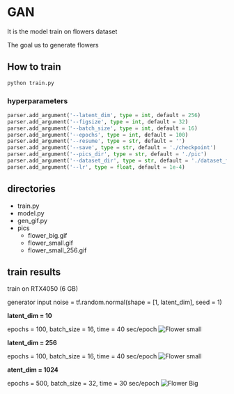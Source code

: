 # GAN

It is the model train on flowers dataset


The goal us to generate flowers

## How to train

```bash
python train.py
```
### hyperparameters
```python
parser.add_argument('--latent_dim', type = int, default = 256)
parser.add_argument('--figsize', type = int, default = 32)
parser.add_argument('--batch_size', type = int, default = 16)
parser.add_argument('--epochs', type = int, default = 100)
parser.add_argument('--resume', type = str, default = '')
parser.add_argument('--save', type = str, default = './checkpoint')
parser.add_argument('--pics_dir', type = str, default = './pic')
parser.add_argument('--dataset_dir', type = str, default = './dataset_flowers')
parser.add_argument('--lr', type = float, default = 1e-4)
```

## directories
- train.py
- model.py
- gen_gif.py
- pics
    - flower_big.gif
    - flower_small.gif
    - flower_small_256.gif


## train results
train on RTX4050 (6 GB)

generator input
noise = tf.random.normal(shape = [1, latent_dim], seed = 1)

**latent_dim = 10**

epochs = 100, batch_size = 16, time = 40 sec/epoch
![Flower small](pics/flower_small.gif)



**latent_dim = 256**

epochs = 100, batch_size = 16, time = 40 sec/epoch
![Flower small](pics/flower_small_256.gif)



**atent_dim = 1024**

epochs = 500, batch_size = 32, time = 30 sec/epoch
![Flower Big](pics/flower_big.gif)